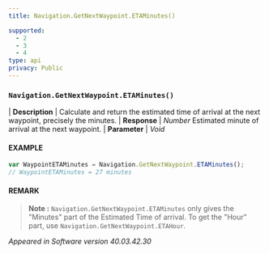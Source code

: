 ```yaml
---
title: Navigation.GetNextWaypoint.ETAMinutes()

supported:
  - 2
  - 3
  - 4
type: api
privacy: Public
---
```


### `Navigation.GetNextWaypoint.ETAMinutes()`

| **Description** | Calculate and return the estimated time of arrival at the next waypoint, precisely the minutes.
| **Response** | *Number*  Estimated minute of arrival at the next waypoint.
| **Parameter**   | *Void*

#### EXAMPLE

```javascript
var WaypointETAMinutes = Navigation.GetNextWaypoint.ETAMinutes();
// WaypointETAMinutes = 27 minutes
```

#### REMARK

>**Note :** `Navigation.GetNextWaypoint.ETAMinutes` only gives the "Minutes" part of the Estimated Time of arrival. To get the "Hour" part, use `Navigation.GetNextWaypoint.ETAHour`.

*Appeared in Software version 40.03.42.30*

